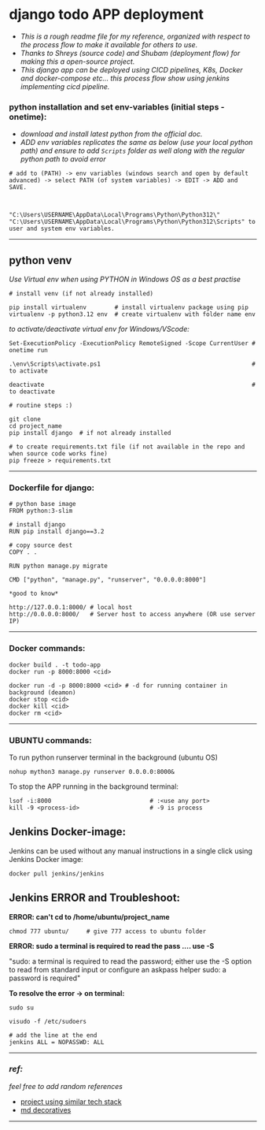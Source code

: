 # django todo APP deployment

* *This is a rough readme file for my reference, organized with respect to the process flow to make it available for others to use.*
* *Thanks to Shreys (source code) and Shubam (deployment flow) for making this a open-source project.*
* *This django app can be deployed using CICD pipelines, K8s, Docker and docker-compose etc... this process flow show using jenkins implementing cicd pipeline.*


### python installation and set env-variables (initial steps - onetime):

- *download and install latest python from the official doc.*
- *ADD env variables replicates the same as below (use your local python path) and ensure to add `Scripts` folder as well along with the regular python path to avoid error*

```
# add to (PATH) -> env variables (windows search and open by default advanced) -> select PATH (of system variables) -> EDIT -> ADD and SAVE.



"C:\Users\USERNAME\AppData\Local\Programs\Python\Python312\"
"C:\Users\USERNAME\AppData\Local\Programs\Python\Python312\Scripts" to user and system env variables.
```

---
## python venv
*Use Virtual env when using PYTHON in Windows OS as a best practise*

```
# install venv (if not already installed)

pip install virtualenv        # install virtualenv package using pip
virtualenv -p python3.12 env  # create virtualenv with folder name env
```

*to activate/deactivate virtual env for Windows/VScode:*

```
Set-ExecutionPolicy -ExecutionPolicy RemoteSigned -Scope CurrentUser # onetime run

.\env\Scripts\activate.ps1                                           # to activate 

deactivate                                                           # to deactivate
```

```
# routine steps :)

git clone
cd project_name
pip install django  # if not already installed

# to create requirements.txt file (if not available in the repo and when source code works fine)
pip freeze > requirements.txt
```

---
### Dockerfile for django:

```
# python base image 
FROM python:3-slim

# install django
RUN pip install django==3.2

# copy source dest
COPY . . 

RUN python manage.py migrate

CMD ["python", "manage.py", "runserver", "0.0.0.0:8000"]
```

```
*good to know*

http://127.0.0.1:8000/ # local host
http://0.0.0.0:8000/   # Server host to access anywhere (OR use server IP)
```
---

### Docker commands:
```
docker build . -t todo-app
docker run -p 8000:8000 <cid>

docker run -d -p 8000:8000 <cid> # -d for running container in background (deamon)
docker stop <cid> 
docker kill <cid>
docker rm <cid>
```
___________________________________________________________________________________________________
### UBUNTU commands:

To run python runserver terminal in the background (ubuntu OS)
```
nohup mython3 manage.py runserver 0.0.0.0:8000&
```

To stop the APP running in the background terminal:

```
lsof -i:8000                            # :<use any port>
kill -9 <process-id>                    # -9 is process
```


## Jenkins Docker-image:

Jenkins can be used without any manual instructions in a single click using Jenkins Docker image:
```
docker pull jenkins/jenkins
```

## Jenkins ERROR and Troubleshoot:

**ERROR: can't cd to /home/ubuntu/project_name**
``` 
chmod 777 ubuntu/     # give 777 access to ubuntu folder 
```

**ERROR: sudo a terminal is required to read the pass .... use -S**


"sudo: a terminal is required to read the password; either use the -S option to read from standard input or configure an askpass helper
sudo: a password is required"


**To resolve the error → on terminal:**

``` 
sudo su

visudo -f /etc/sudoers

# add the line at the end
jenkins ALL = NOPASSWD: ALL

```
---


### *ref:*
*feel free to add random references*

- [project using similar tech stack](https://medium.com/@priyanka_kale/project-a8d164dbd5)
- [md decoratives](https://www.markdownguide.org/cheat-sheet/)

***